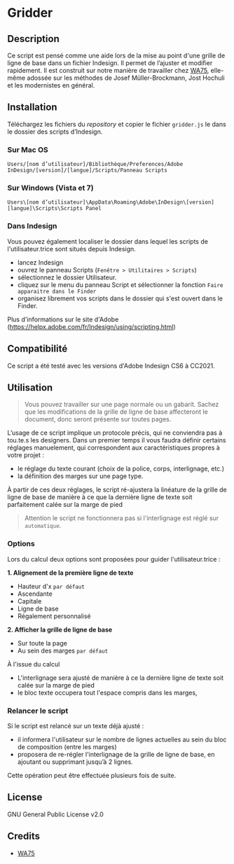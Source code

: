 # Gridder

## Description
Ce script est pensé comme une aide lors de la mise au point d'une grille de ligne de base dans un fichier Indesign. Il permet de l’ajuster et modifier rapidement.
Il est construit sur notre manière de travailler chez [WA75](http://wa75.com), elle-même adossée sur les méthodes de Josef Müller-Brockmann, Jost Hochuli et les modernistes en général.

## Installation
Téléchargez les fichiers du *repository* et copier le fichier `gridder.js` le dans le dossier des scripts d’Indesign.

### Sur Mac OS
`Users/[nom d’utilisateur]/Bibliothèque/Preferences/Adobe InDesign/[version]/[langue]/Scripts/Panneau Scripts`

### Sur Windows (Vista et 7)
`Users\[nom d’utilisateur]\AppData\Roaming\Adobe\InDesign\[version][langue]\Scripts\Scripts Panel`

### Dans Indesign
Vous pouvez également localiser le dossier dans lequel les scripts de l'utilisateur.trice sont situés depuis Indesign.
- lancez Indesign
- ouvrez le panneau Scripts (`Fenêtre > Utilitaires > Scripts`)
- sélectionnez le dossier Utilisateur.
- cliquez sur le menu du panneau Script et sélectionner la fonction `Faire apparaitre dans le Finder`
- organisez librement vos scripts dans le dossier qui s'est ouvert dans le Finder.

Plus d'informations sur le site d'Adobe (https://helpx.adobe.com/fr/Indesign/using/scripting.html)

## Compatibilité
Ce script a été testé avec les versions d'Adobe Indesign CS6 à CC2021.

## Utilisation
> Vous pouvez travailler sur une page normale ou un gabarit. Sachez que les modifications de la grille de ligne de base affecteront le document, donc seront présente sur toutes pages.

L’usage de ce script implique un protocole précis, qui ne conviendra pas à tou.te.s les designers.
Dans un premier temps il vous faudra définir certains réglages manuelement, qui correspondent aux caractéristiques propres à votre projet :

- le réglage du texte courant (choix de la police, corps, interlignage, etc.)
- la définition des marges sur une page type.

À partir de ces deux réglages, le script ré-ajustera la linéature de la grille de ligne de base de manière à ce que la dernière ligne de texte soit parfaitement calée sur la marge de pied

> Attention le script ne fonctionnera pas si l'interlignage est réglé sur `automatique`.

### Options
Lors du calcul deux options sont proposées pour guider l'utilisateur.trice :

**1. Alignement de la première ligne de texte**
- Hauteur d'x `par défaut`
- Ascendante
- Capitale
- Ligne de base
- Régalement personnalisé

**2. Afficher la grille de ligne de base**
- Sur toute la page
- Au sein des marges `par défaut`

À l'issue du calcul
- L'interlignage sera ajusté de manière à ce la dernière ligne de texte soit calée sur la marge de pied
- le bloc texte occupera tout l'espace compris dans les marges,


### Relancer le script
Si le script est relancé sur un texte déjà ajusté :
- il informera l'utilisateur sur le nombre de lignes actuelles au sein du bloc de composition (entre les marges)
- proposera de re-régler l'interlignage de la grille de ligne de base, en ajoutant ou supprimant jusqu’à 2 lignes.

Cette opération peut être effectuée plusieurs fois de suite.

## License
GNU General Public License v2.0

## Credits
- [WA75](https://github.com/wa75studio)
